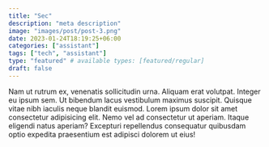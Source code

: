 ```yaml
---
title: "Sec"
description: "meta description"
image: "images/post/post-3.png"
date: 2023-01-24T18:19:25+06:00
categories: ["assistant"]
tags: ["tech", "assistant"]
type: "featured" # available types: [featured/regular]
draft: false
---
```


Nam ut rutrum ex, venenatis sollicitudin urna. Aliquam erat volutpat. Integer eu ipsum sem. Ut bibendum lacus vestibulum maximus suscipit. Quisque vitae nibh iaculis neque blandit euismod. Lorem ipsum dolor sit amet consectetur adipisicing elit. Nemo vel ad consectetur ut aperiam. Itaque eligendi natus aperiam? Excepturi repellendus consequatur quibusdam optio expedita praesentium est adipisci dolorem ut eius!
